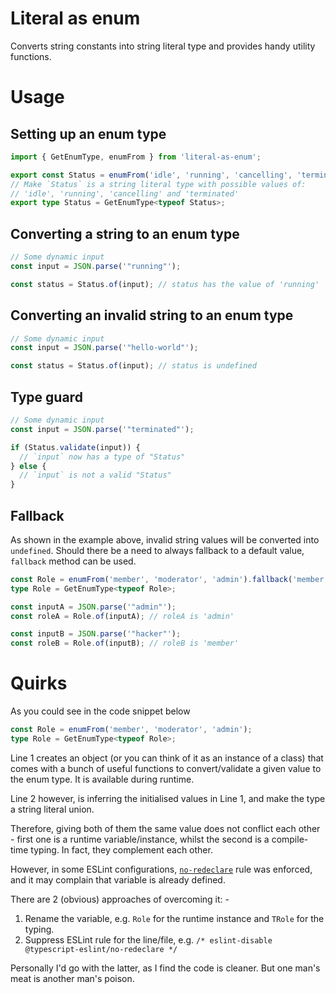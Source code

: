 # Literal as enum

Converts string constants into string literal type and provides handy utility functions.

# Usage

## Setting up an enum type

```typescript
import { GetEnumType, enumFrom } from 'literal-as-enum';

export const Status = enumFrom('idle', 'running', 'cancelling', 'terminated');
// Make `Status` is a string literal type with possible values of:
// 'idle', 'running', 'cancelling' and 'terminated'
export type Status = GetEnumType<typeof Status>;
```

## Converting a string to an enum type

```typescript
// Some dynamic input
const input = JSON.parse('"running"');

const status = Status.of(input); // status has the value of 'running'
```

## Converting an invalid string to an enum type

```typescript
// Some dynamic input
const input = JSON.parse('"hello-world"');

const status = Status.of(input); // status is undefined
```

## Type guard

```typescript
// Some dynamic input
const input = JSON.parse('"terminated"');

if (Status.validate(input)) {
  // `input` now has a type of "Status"
} else {
  // `input` is not a valid "Status"
}
```

## Fallback

As shown in the example above, invalid string values will be converted into `undefined`.
Should there be a need to always fallback to a default value, `fallback` method can be used.

```typescript
const Role = enumFrom('member', 'moderator', 'admin').fallback('member');
type Role = GetEnumType<typeof Role>;

const inputA = JSON.parse('"admin"');
const roleA = Role.of(inputA); // roleA is 'admin'

const inputB = JSON.parse('"hacker"');
const roleB = Role.of(inputB); // roleB is 'member'
```

# Quirks

As you could see in the code snippet below

```typescript
const Role = enumFrom('member', 'moderator', 'admin');
type Role = GetEnumType<typeof Role>;
```

Line 1 creates an object (or you can think of it as an instance of a class) that comes with a bunch of
useful functions to convert/validate a given value to the enum type. It is available during runtime.

Line 2 however, is inferring the initialised values in Line 1, and make the type a string literal union.

Therefore, giving both of them the same value does not conflict each other - first one is a runtime variable/instance, whilst the second is a compile-time typing. In fact, they complement each other.

However, in some ESLint configurations, [`no-redeclare`](https://github.com/typescript-eslint/typescript-eslint/blob/main/packages/eslint-plugin/docs/rules/no-redeclare.md) rule was enforced, and it may complain that variable is already defined.

There are 2 (obvious) approaches of overcoming it: -

1. Rename the variable, e.g. `Role` for the runtime instance and `TRole` for the typing.
2. Suppress ESLint rule for the line/file, e.g. `/* eslint-disable @typescript-eslint/no-redeclare */`

Personally I'd go with the latter, as I find the code is cleaner. But one man's meat is another man's poison.
